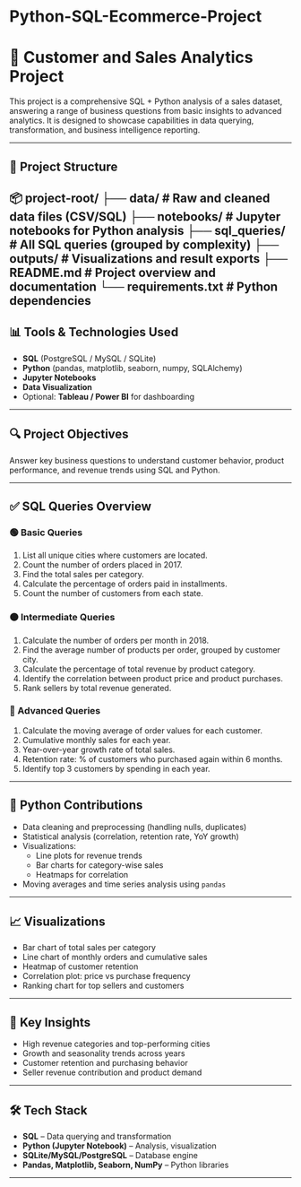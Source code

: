 # Python-SQL-Ecommerce-Project
# 🧠 Customer and Sales Analytics Project

This project is a comprehensive SQL + Python analysis of a sales dataset, answering a range of business questions from basic insights to advanced analytics. It is designed to showcase capabilities in data querying, transformation, and business intelligence reporting.

---

## 📁 Project Structure
📦 project-root/
├── data/                     # Raw and cleaned data files (CSV/SQL)
├── notebooks/                # Jupyter notebooks for Python analysis
├── sql_queries/              # All SQL queries (grouped by complexity)
├── outputs/                  # Visualizations and result exports
├── README.md                 # Project overview and documentation
└── requirements.txt          # Python dependencies
---

## 📊 Tools & Technologies Used

- **SQL** (PostgreSQL / MySQL / SQLite)
- **Python** (pandas, matplotlib, seaborn, numpy, SQLAlchemy)
- **Jupyter Notebooks**
- **Data Visualization**
- Optional: **Tableau / Power BI** for dashboarding

---

## 🔍 Project Objectives

Answer key business questions to understand customer behavior, product performance, and revenue trends using SQL and Python.

---

## ✅ SQL Queries Overview

### 🟢 Basic Queries
1. List all unique cities where customers are located.
2. Count the number of orders placed in 2017.
3. Find the total sales per category.
4. Calculate the percentage of orders paid in installments.
5. Count the number of customers from each state.

### 🟠 Intermediate Queries
1. Calculate the number of orders per month in 2018.
2. Find the average number of products per order, grouped by customer city.
3. Calculate the percentage of total revenue by product category.
4. Identify the correlation between product price and product purchases.
5. Rank sellers by total revenue generated.

### 🔴 Advanced Queries
1. Calculate the moving average of order values for each customer.
2. Cumulative monthly sales for each year.
3. Year-over-year growth rate of total sales.
4. Retention rate: % of customers who purchased again within 6 months.
5. Identify top 3 customers by spending in each year.

---

## 📘 Python Contributions

- Data cleaning and preprocessing (handling nulls, duplicates)
- Statistical analysis (correlation, retention rate, YoY growth)
- Visualizations:
  - Line plots for revenue trends
  - Bar charts for category-wise sales
  - Heatmaps for correlation
- Moving averages and time series analysis using `pandas`

---
## 📈 Visualizations

- Bar chart of total sales per category
- Line chart of monthly orders and cumulative sales
- Heatmap of customer retention
- Correlation plot: price vs purchase frequency
- Ranking chart for top sellers and customers

---

## 🧠 Key Insights

- High revenue categories and top-performing cities
- Growth and seasonality trends across years
- Customer retention and purchasing behavior
- Seller revenue contribution and product demand

---

## 🛠️ Tech Stack

- **SQL** – Data querying and transformation
- **Python (Jupyter Notebook)** – Analysis, visualization
- **SQLite/MySQL/PostgreSQL** – Database engine
- **Pandas, Matplotlib, Seaborn, NumPy** – Python libraries

---

